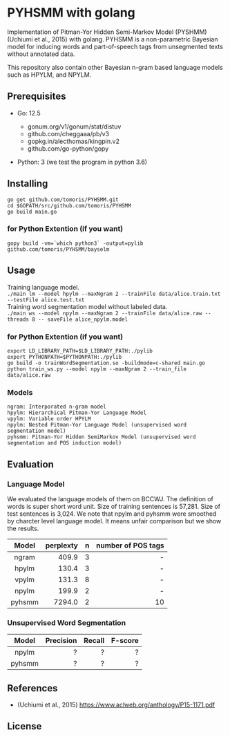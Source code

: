 # PYHSMM with golang
Implementation of Pitman-Yor Hidden Semi-Markov Model (PYSHMM) (Uchiumi et al., 2015) with golang. PYHSMM is a non-parametric Bayesian model for inducing words and part-of-speech tags from unsegmented texts without annotated data.

This repository also contain other Bayesian n-gram based language models such as HPYLM, and NPYLM.

## Prerequisites
- Go: 12.5  
    - gonum.org/v1/gonum/stat/distuv  
    - github.com/cheggaaa/pb/v3  
    - gopkg.in/alecthomas/kingpin.v2  
    - github.com/go-python/gopy  

- Python: 3 (we test the program in python 3.6)  


## Installing
```
go get github.com/tomoris/PYHSMM.git
cd $GOPATH/src/github.com/tomoris/PYHSMM
go build main.go
```

### for Python Extention (if you want)
```
gopy build -vm=`which python3` -output=pylib github.com/tomoris/PYHSMM/bayselm
```

## Usage
Training language model.  
`./main lm --model hpylm --maxNgram 2 --trainFile data/alice.train.txt --testFile alice.test.txt`  
Training word segmentation model without labeled data.  
`./main ws --model npylm --maxNgram 2 --trainFile data/alice.raw --threads 8 -- saveFile alice_npylm.model`  

### for Python Extention (if you want)
```
export LD_LIBRARY_PATH=$LD_LIBRARY_PATH:./pylib
export PYTHONPATH=$PYTHONPATH:./pylib
go build -o trainWordSegmentation.so -buildmode=c-shared main.go
python train_ws.py --model npylm --maxNgram 2 --train_file data/alice.raw
```



### Models
```
ngram: Interporated n-gram model
hpylm: Hierarchical Pitman-Yor Language Model
vpylm: Variable order HPYLM
npylm: Nested Pitman-Yor Language Model (unsupervised word segmentation model)
pyhsmm: Pitman-Yor Hidden SemiMarkov Model (unsupervised word segmentation and POS induction model)
```

## Evaluation

### Language Model
We evaluated the language models of them on BCCWJ. The definition of words is super short word unit. Size of training sentences is 57,281. Size of test sentences is 3,024. We note that npylm and pyhsmm were smoothed by charcter level language model. It means unfair comparison but we show the results.

| Model  | perplexty |    n | number of POS tags |
| :----: | --------: | ---: | -----------------: |
| ngram  |     409.9 |    3 |                  - |
| hpylm  |     130.4 |    3 |                  - |
| vpylm  |     131.3 |    8 |                  - |
| npylm  |     199.9 |    2 |                  - |
| pyhsmm |    7294.0 |    2 |                 10 |

### Unsupervised Word Segmentation

| Model  | Precision | Recall | F-score |
| :----: | --------: | -----: | ------: |
| npylm  |         ? |      ? |       ? |
| pyhsmm |         ? |      ? |       ? |


## References
- (Uchiumi et al., 2015) https://www.aclweb.org/anthology/P15-1171.pdf

## License